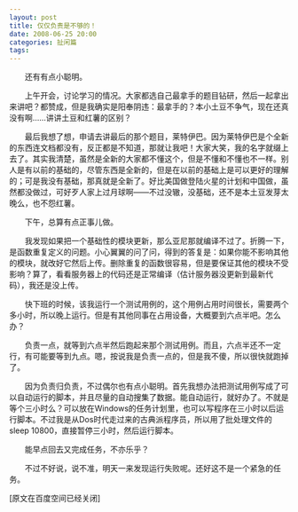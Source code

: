 ```yaml
---
layout: post
title: 仅仅负责是不够的！
date: 2008-06-25 20:00
categories: 扯闲篇
tags: 
---
```


　　还有有点小聪明。

　　上午开会，讨论学习的情况。大家都选自己最拿手的题目钻研，然后一起拿出来讲吧？都赞成，但是我确实是阳奉阴违：最拿手的？本小土豆不争气，现在还真没有啊……讲讲土豆和红薯的区别？

<!-- more -->



　　最后我想了想，申请去讲最后的那个题目，莱特伊巴。因为莱特伊巴是个全新的东西连文档都没有，反正都是不知道，那就让我吧！大家大笑，我的名字就缀上去了。其实我清楚，虽然是全新的大家都不懂这个，但是不懂和不懂也不一样。别人是有以前的基础的，尽管东西是全新的，但是在以前的基础上是可以更好的理解的；可是我没有基础，那真就是全新了。好比美国做登陆火星的计划和中国做，虽然都没做过，可好歹人家上过月球啊——不过没辙，没基础，还不是本土豆发芽太晚么，也不怨红薯。

　　下午，总算有点正事儿做。

　　我发现如果把一个基础性的模块更新，那么亚尼那就编译不过了。折腾一下，是函数重复定义的问题。小心翼翼的问了问，得到的答复是：如果你能不影响其他的模块，就改好它然后上传。删除重复的函数很容易，但是要保证其他的模块不受影响？算了，看看服务器上的代码还是正常编译（估计服务器没更新到最新代码），我还是没上传。

　　快下班的时候，该我运行一个测试用例的，这个用例占用时间很长，需要两个多小时，所以晚上运行。但是有其他同事在占用设备，大概要到六点半吧。怎么办？

　　负责一点，就等到六点半然后跑起来那个测试用例。而且，六点半还不一定行，有可能要等到九点。嗯，按说我是负责一点的，但是我不傻，所以很快就跑掉了。

　　因为负责归负责，不过偶尔也有点小聪明。首先我想办法把测试用例写成了可以自动运行的脚本，并且尽量的自动搜集了数据。能自动运行，就好办了。不就是等个三小时么？可以放在Windows的任务计划里，也可以写程序在三小时以后运行脚本。不过我是从Dos时代走过来的古典派程序员，所以用了批处理文件的sleep 10800，直接暂停三小时，然后运行脚本。

　　能早点回去又完成任务，不亦乐乎？

　　不过不好说，说不准，明天一来发现运行失败呢。还好这不是一个紧急的任务。

[原文在百度空间已经关闭]

